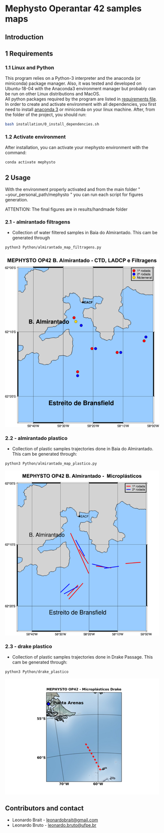 # Mephysto Operantar 42 samples maps

## Introduction  

## 1 Requirements    

### 1.1 Linux and Python
This program relies on a Python-3 interpreter and the anaconda (or miniconda) package manager. Also, it was tested and developed on Ubuntu-18-04 with the Anaconda3 environment manager but probably can be run on other Linux distributions and MacOS.  
All python packages required by the program are listed in [requirements file](installation/requirements.txt). In order to create and activate environment with all dependencies, you first need to install [anaconda 3](https://www.anaconda.com/) or miniconda on your linux machine. After, from the folder of the project, you should run:

```sh
bash installation/0_install_dependencies.sh
```

### 1.2 Activate environment
After installation, you can activate your mephysto environment with the command:

```sh
conda activate mephysto
```

## 2 Usage
With the environment properly activated and from the main folder " ~your_personal_path/mephysto " you can run each script for figures generation.

ATTENTION: The final figures are in results/handmade folder

### 2.1 - almirantado filtragens
- Collection of water filtered samples in Baia do Almirantado. This cam be generated through
```bash
python3 Python/almirantado_map_filtragens.py
```
![image](results/handmade/almirantado_filtragens.png)

### 2.2 - almirantado plastico
- Collection of plastic samples trajectories done in Baia do Almirantado. This cam be generated through:
```bash
python3 Python/almirantado_map_plastico.py
```
![image](results/handmade/almirantado_plastico.png)

### 2.3 - drake plastico
- Collection of plastic samples trajectories done in Drake Passage. This cam be generated through:
```bash
python3 Python/drake_plastico
```
![image](results/drake_plastico.png)

## Contributors and contact
- Leonardo Brait - leonardobrait@gmail.com
- Leonardo Bruto - leonardo.bruto@ufpe.br